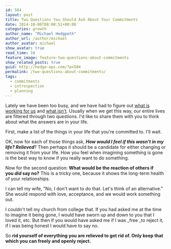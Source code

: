 ```yaml
---
id: 584
layout: post
title: Two Questions You Should Ask About Your Commitments
date: 2014-10-06T08:00:51+00:00
categories: growth
author_name: "Michael Hedgpeth"
author_url: /author/michael
author_avatar: michael
show_avatar: true
read_time: 10
feature_image: feature-two-questions-about-commitments 
show_related_posts: true 
guid: http://hedge-ops.com/?p=584
permalink: /two-questions-about-commitments/
tags:
  - commitments
  - introspection
  - planning
---
```

Lately we have been too busy, and we have had to figure out [what is working for us](/achievable-contentment/ "Achievable Contentment") and [what isn't](/failure-the-catalyst/ "Failure the Catalyst"). Usually when we get this way, our entire lives are filtered through two questions. I'd like to share them with you to think about what the answers are in your life.<!--more-->

First, make a list of the things in your life that you're committed to. I'll wait.

OK, now for each of those things ask, **_How would I feel if this wasn't in my life? Relieved_**? Then perhaps it should be a candidate for either changing or removing it from your life. How you feel when imagining something is gone is the best way to know if you really want to do something.

Now for the second question: **What would be the reaction of others if you _did_ say no?** This is a tricky one, because it shows the long-term health of your relationships.

I can tell my wife, "No, I don't want to do that. Let's think of an alternative." She would respond with love, acceptance, and we would work something out.

I couldn't tell my church from college that. If you had asked me at the time to imagine it being gone, I would have sworn up and down to you that I loved it, etc. But then if you would have asked me if I was _free _to reject it, if I was being honest I would have to say no.

So **rid yourself of everything you are relieved to get rid of. Only keep that which you can freely and openly reject.**
